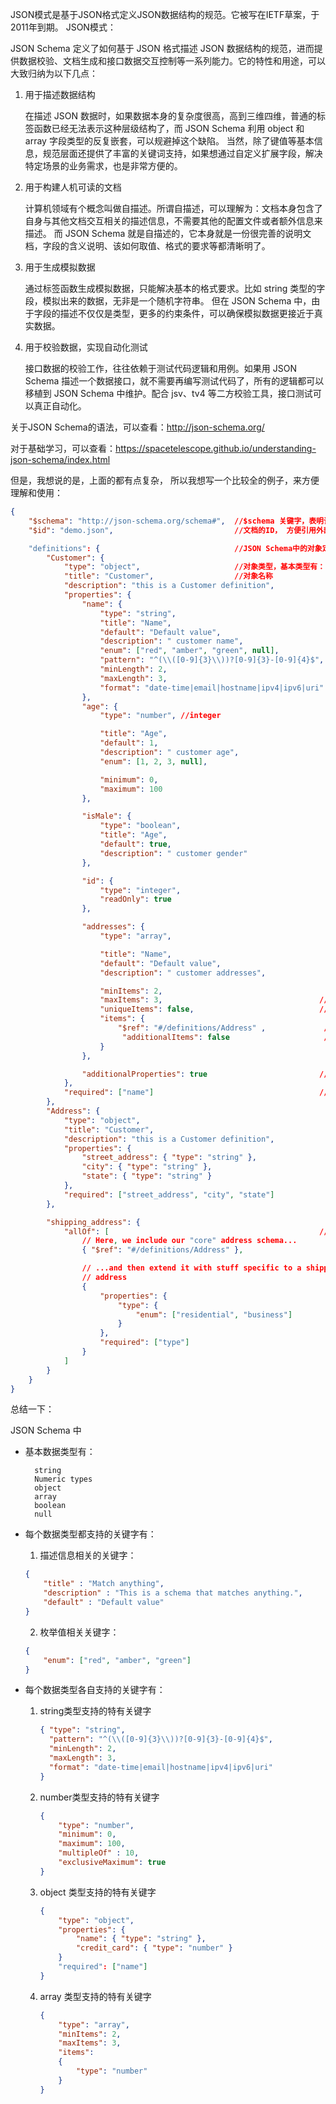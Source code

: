 JSON模式是基于JSON格式定义JSON数据结构的规范。它被写在IETF草案，于2011年到期。 JSON模式：

JSON Schema 定义了如何基于 JSON 格式描述 JSON 数据结构的规范，进而提供数据校验、文档生成和接口数据交互控制等一系列能力。它的特性和用途，可以大致归纳为以下几点：

1. 用于描述数据结构

    在描述 JSON 数据时，如果数据本身的复杂度很高，高到三维四维，普通的标签函数已经无法表示这种层级结构了，而 JSON Schema 利用 object 和 array 字段类型的反复嵌套，可以规避掉这个缺陷。
    当然，除了键值等基本信息，规范层面还提供了丰富的关键词支持，如果想通过自定义扩展字段，解决特定场景的业务需求，也是非常方便的。

2. 用于构建人机可读的文档

    计算机领域有个概念叫做自描述。所谓自描述，可以理解为：文档本身包含了自身与其他文档交互相关的描述信息，不需要其他的配置文件或者额外信息来描述。
    而 JSON Schema 就是自描述的，它本身就是一份很完善的说明文档，字段的含义说明、该如何取值、格式的要求等都清晰明了。

3. 用于生成模拟数据

    通过标签函数生成模拟数据，只能解决基本的格式要求。比如 string 类型的字段，模拟出来的数据，无非是一个随机字符串。
    但在 JSON Schema 中，由于字段的描述不仅仅是类型，更多的约束条件，可以确保模拟数据更接近于真实数据。

4. 用于校验数据，实现自动化测试

    接口数据的校验工作，往往依赖于测试代码逻辑和用例。如果用 JSON Schema 描述一个数据接口，就不需要再编写测试代码了，所有的逻辑都可以移植到 JSON Schema 中维护。配合 jsv、tv4 等二方校验工具，接口测试可以真正自动化。



关于JSON Schema的语法，可以查看：http://json-schema.org/

对于基础学习，可以查看：https://spacetelescope.github.io/understanding-json-schema/index.html

但是，我想说的是，上面的都有点复杂， 所以我想写一个比较全的例子，来方便理解和使用：
```json
{
    "$schema": "http://json-schema.org/schema#",  //$schema 关键字，表明该文档是一个JSONSchema文档，与一般的JSON文档 作为区别
    "$id": "demo.json",                           //文档的ID， 方便引用外部文档的内容，使用 "$ref" : "demo.json#/definitions/Customer"

    "definitions": {                              //JSON Schema中的对象定义
        "Customer": {
            "type": "object",                     //对象类型，基本类型有： object， string，number，integer,boolean, array, null
            "title": "Customer",                  //对象名称
            "description": "this is a Customer definition",
            "properties": {
                "name": {
                    "type": "string",
                    "title": "Name",
                    "default": "Default value",
                    "description": " customer name",
                    "enum": ["red", "amber", "green", null],
                    "pattern": "^(\\([0-9]{3}\\))?[0-9]{3}-[0-9]{4}$",
                    "minLength": 2,
                    "maxLength": 3,
                    "format": "date-time|email|hostname|ipv4|ipv6|uri"
                },
                "age": {
                    "type": "number", //integer

                    "title": "Age",
                    "default": 1,
                    "description": " customer age",
                    "enum": [1, 2, 3, null],

                    "minimum": 0,
                    "maximum": 100
                },

                "isMale": {
                    "type": "boolean",
                    "title": "Age",
                    "default": true,
                    "description": " customer gender"
                },

                "id": {
                    "type": "integer",
                    "readOnly": true
                },

                "addresses": {
                    "type": "array",

                    "title": "Name",
                    "default": "Default value",
                    "description": " customer addresses",

                    "minItems": 2,
                    "maxItems": 3,                                   //关键字maxItems，minItems，用于校验数组长度最大，最小值
                    "uniqueItems": false,                            //关键字uniqueItem，判断数组中对象是否唯一
                    "items": {
                        "$ref": "#/definitions/Address" ,             //关键字”$ref“，用于支持对象引用能力
                         "additionalItems": false                     //关键字”additionalItems“，对于有限类型的数组，是否支持其他类型的值
                    }
                },

                "additionalProperties": true                         //关键字”additionalProperties“，对象是否支持用户自定义扩展字段
            },
            "required": ["name"]                                     //关键字required， 指定对象中的必填字段
        },
        "Address": {
            "type": "object",
            "title": "Customer",
            "description": "this is a Customer definition",
            "properties": {
                "street_address": { "type": "string" },
                "city": { "type": "string" },
                "state": { "type": "string" }
            },
            "required": ["street_address", "city", "state"]
        },

        "shipping_address": {
            "allOf": [                                               //关键字allof，用于支持对象继承
                // Here, we include our "core" address schema...
                { "$ref": "#/definitions/Address" },

                // ...and then extend it with stuff specific to a shipping
                // address
                {
                    "properties": {
                        "type": {
                            "enum": ["residential", "business"]
                        }
                    },
                    "required": ["type"]
                }
            ]
        }
    }
}

```

总结一下：

JSON Schema 中

- 基本数据类型有：

        string
        Numeric types
        object
        array
        boolean
        null
 
 - 每个数据类型都支持的关键字有：
 
    1.  描述信息相关的关键字：
    ```json
    {
        "title" : "Match anything",
        "description" : "This is a schema that matches anything.",
        "default" : "Default value"
    }
    ```
    2. 枚举值相关关键字：
    ```json
    {
        "enum": ["red", "amber", "green"]
    }
    ```
    
  - 每个数据类型各自支持的关键字有：
  
    1. string类型支持的特有关键字
        ```json
        { "type": "string", 
		  "pattern": "^(\\([0-9]{3}\\))?[0-9]{3}-[0-9]{4}$", 
		  "minLength": 2, 
		  "maxLength": 3, 
		  "format": "date-time|email|hostname|ipv4|ipv6|uri" 
        }
        ```
     2. number类型支持的特有关键字
        ```json
        {
            "type": "number",
            "minimum": 0,
            "maximum": 100,
            "multipleOf" : 10,
            "exclusiveMaximum": true
        }
        ```
     3. object 类型支持的特有关键字
        ```json
        { 
            "type": "object",
            "properties": {
                "name": { "type": "string" },
			    "credit_card": { "type": "number" }
		    }
			"required": ["name"] 
        }
        ```
     4. array 类型支持的特有关键字
        ```json
        { 
            "type": "array",
            "minItems": 2,
            "maxItems": 3, 
            "items": 
            {
                "type": "number"
			}
        }
        ```
        

